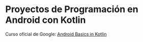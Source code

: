 # Proyectos de Programación en Android con Kotlin

Curso oficial de Google: [Android Basics in Kotlin](https://developer.android.com/courses/android-basics-compose/course?hl=es-419e)
